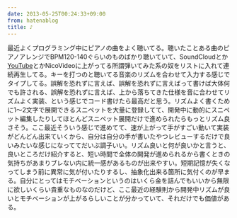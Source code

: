 ```yaml
---
date: 2013-05-25T00:24:33+09:00
from: hatenablog
title: ♪
---
```


<p>最近よくプログラミング中にピアノの曲をよく聴いてる。聴いたことある曲のピアノアレンジでBPM120-140ぐらいのものばかり聴いていて、SoundCloudとか<a class="keyword" href="http://d.hatena.ne.jp/keyword/YouTube">YouTube</a>とかNicoVideoに上がってる所謂弾いてみた系の奴をリストに入れて連続再生してる。キーを打つのと聴いてる音楽のリズムを合わせて入力する感じでタイプしてる。誤解を恐れずに言えば、誤解を恐れずに言えばって書けば大体何でも許される、誤解を恐れずに言えば、上から落ちてきた仕様を音に合わせてリズムよく実装、という感じでコード書けたら最高だと思う。リズムよく書くために1〜2文字で展開できるスニペットを大量に登録してて、開発中に動的にスニペット編集したりしてほとんどスニペット展開だけで進められたらもっとリズム良さそう。ここ最近そういう感じで進めてて、速が上がって手がすごい動いて実装がどんどん出来ていくから、自分は自分の手が書いたやつレビューするだけで良いみたいな感じになっててだいぶ調子いい。リズム良いと何が良いかと言うと、良いところだけ紹介すると、短い時間で全体の開発が進められるから書くときの気持ちがあまりブレない内に統一感があるものが出来やすい。短期記憶が失くなってしまう前に異常に気が付いたりするし、抽象化出来る箇所に気付くのが早まる。自分にとってはモチベーションというのはいくら金を詰んでもいいから無限に欲しいくらい貴重なものなのだけど、ここ最近の経験則から開発中リズムが良いとモチベーションが上がるらしいことが分かっていて、それだけでも価値がある。</p>

